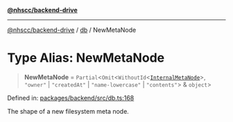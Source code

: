 [**@nhscc/backend-drive**](../../README.md)

***

[@nhscc/backend-drive](../../README.md) / [db](../README.md) / NewMetaNode

# Type Alias: NewMetaNode

> **NewMetaNode** = `Partial`\<`Omit`\<`WithoutId`\<[`InternalMetaNode`](InternalMetaNode.md)\>, `"owner"` \| `"createdAt"` \| `"name-lowercase"` \| `"contents"`\> & `object`\>

Defined in: [packages/backend/src/db.ts:168](https://github.com/nhscc/drive.api.hscc.bdpa.org/blob/cc6ab5a21520f62a19ce4eb5924de51caa830ea7/packages/backend/src/db.ts#L168)

The shape of a new filesystem meta node.
